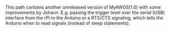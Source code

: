 This path contains another unreleased version of MyAWOS(1.0) with some improvements by Johann. 
E.g. passing the trigger level over the serial (USB) interface from the rPi to the Arduino or a RTS/CTS signaling, which tells the Arduino when to read signals (instead of sleep statements).